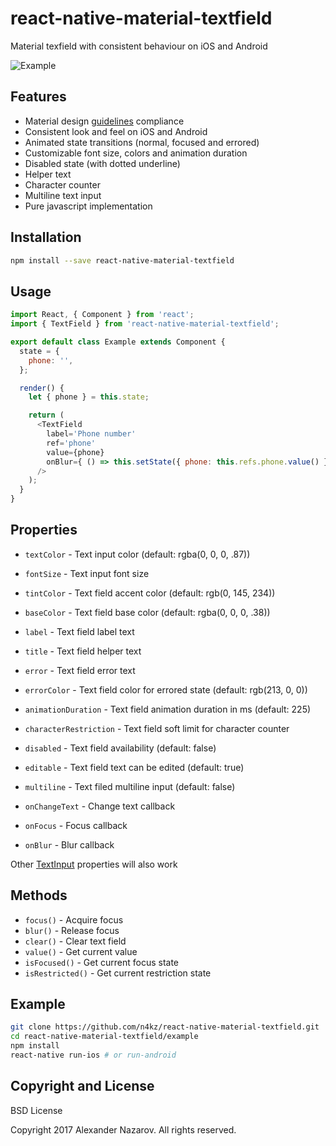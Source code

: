 # react-native-material-textfield

Material texfield with consistent behaviour on iOS and Android

![Example](https://cloud.githubusercontent.com/assets/2055622/23831653/145e6bc8-0737-11e7-8663-c31454c639cb.gif)

## Features

* Material design [guidelines](https://material.io/guidelines/components/text-fields.html) compliance
* Consistent look and feel on iOS and Android
* Animated state transitions (normal, focused and errored)
* Customizable font size, colors and animation duration
* Disabled state (with dotted underline)
* Helper text
* Character counter
* Multiline text input
* Pure javascript implementation

## Installation

```bash
npm install --save react-native-material-textfield
```

## Usage

```javascript
import React, { Component } from 'react';
import { TextField } from 'react-native-material-textfield';

export default class Example extends Component {
  state = {
    phone: '',
  };

  render() {
    let { phone } = this.state;

    return (
      <TextField
        label='Phone number'
        ref='phone'
        value={phone}
        onBlur={ () => this.setState({ phone: this.refs.phone.value() }) }
      />
    );
  }
}
```

## Properties

* `textColor`            - Text input color (default: rgba(0, 0, 0, .87))
* `fontSize`             - Text input font size
* `tintColor`            - Text field accent color (default: rgb(0, 145, 234))
* `baseColor`            - Text field base color (default: rgba(0, 0, 0, .38))
* `label`                - Text field label text
* `title`                - Text field helper text
* `error`                - Text field error text
* `errorColor`           - Text field color for errored state (default: rgb(213, 0, 0))
* `animationDuration`    - Text field animation duration in ms (default: 225)
* `characterRestriction` - Text field soft limit for character counter
* `disabled`             - Text field availability (default: false)
* `editable`             - Text field text can be edited (default: true)
* `multiline`            - Text filed multiline input (default: false)

* `onChangeText`         - Change text callback
* `onFocus`              - Focus callback
* `onBlur`               - Blur callback

Other [TextInput](https://facebook.github.io/react-native/docs/textinput.html#props) properties will also work

## Methods

* `focus()`        - Acquire focus
* `blur()`         - Release focus
* `clear()`        - Clear text field
* `value()`        - Get current value
* `isFocused()`    - Get current focus state
* `isRestricted()` - Get current restriction state

## Example

```bash
git clone https://github.com/n4kz/react-native-material-textfield.git
cd react-native-material-textfield/example
npm install
react-native run-ios # or run-android
```

## Copyright and License

BSD License

Copyright 2017 Alexander Nazarov. All rights reserved.
